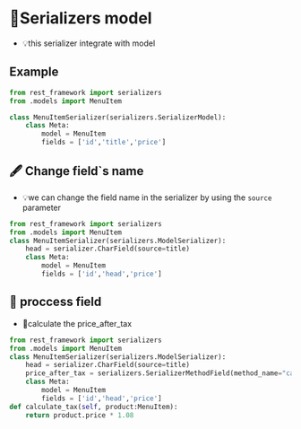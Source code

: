 # 📑Serializers model
- 💡this serializer integrate with model

## Example
```python 
from rest_framework import serializers
from .models import MenuItem

class MenuItemSerializer(serializers.SerializerModel):
    class Meta:
        model = MenuItem
        fields = ['id','title','price']
```

## 🖋 Change field`s name 
- 💡we can change the field name in the serializer by using the `source` parameter
```python
from rest_framework import serializers
from .models import MenuItem
class MenuItemSerializer(serializers.ModelSerializer):
    head = serializer.CharField(source=title)
    class Meta:
        model = MenuItem
        fields = ['id','head','price']

```

## 📝 proccess field
- 🧮calculate the price_after_tax
```python 
from rest_framework import serializers
from .models import MenuItem
class MenuItemSerializer(serializers.ModelSerializer):
    head = serializer.CharField(source=title)
    price_after_tax = serializers.SerializerMethodField(method_name="calculate_tax")
    class Meta:
        model = MenuItem
        fields = ['id','head','price']
def calculate_tax(self, product:MenuItem):
    return product.price * 1.08
```
